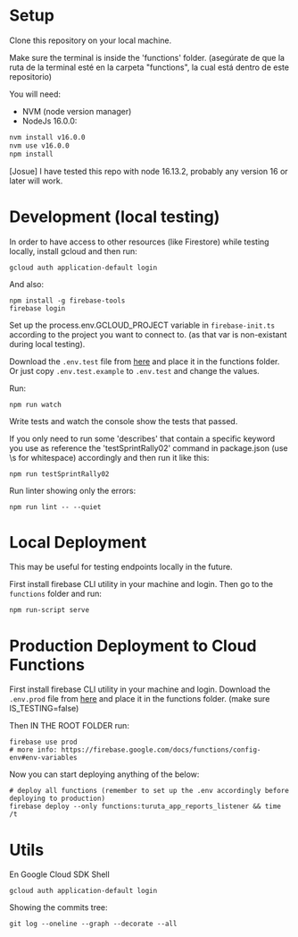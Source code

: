 
# Setup

Clone this repository on your local machine.

Make sure the terminal is inside the 'functions' folder.
(asegúrate de que la ruta de la terminal esté en la carpeta "functions", la cual está dentro de este repositorio)

You will need:

- NVM (node version manager)
- NodeJs 16.0.0:
```bash
nvm install v16.0.0
nvm use v16.0.0
npm install
```

[Josue] I have tested this repo with node 16.13.2, probably any version 16 or later will work.

# Development (local testing)

In order to have access to other resources (like Firestore) while testing locally, install gcloud and then run:

`gcloud auth application-default login`

And also:

```
npm install -g firebase-tools
firebase login
```

Set up the process.env.GCLOUD_PROJECT variable in `firebase-init.ts` according to the project you want to connect to. (as that var is non-existant during local testing).

Download the `.env.test` file from [here](https://drive.google.com/drive/) and place it in the functions folder. Or just copy `.env.test.example` to `.env.test` and change the values.

Run:
```
npm run watch
```

Write tests and watch the console show the tests that passed.

If you only need to run some 'describes' that contain a specific keyword you use as reference the 'testSprintRally02' command in package.json (use \\s for whitespace) accordingly and then run it like this:

```
npm run testSprintRally02
```

Run linter showing only the errors:

```
npm run lint -- --quiet
```


# Local Deployment

This may be useful for testing endpoints locally in the future.

First install firebase CLI utility in your machine and login. Then go to the `functions` folder and run:

```
npm run-script serve
```


# Production Deployment to Cloud Functions

First install firebase CLI utility in your machine and login. Download the `.env.prod` file from [here](https://drive.google.com/drive/folders/1_bSPY7ji4JiSTipQyy0sVQyc75L0Pyc3) and place it in the functions folder. (make sure IS_TESTING=false)

Then IN THE ROOT FOLDER run:

```
firebase use prod
# more info: https://firebase.google.com/docs/functions/config-env#env-variables
```

Now you can start deploying anything of the below:

```
# deploy all functions (remember to set up the .env accordingly before deploying to production)
firebase deploy --only functions:turuta_app_reports_listener && time /t
```

# Utils
En Google Cloud SDK Shell
```
gcloud auth application-default login
```

Showing the commits tree:
```
git log --oneline --graph --decorate --all
```


